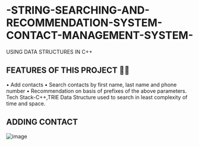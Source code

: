 # -STRING-SEARCHING-AND-RECOMMENDATION-SYSTEM-CONTACT-MANAGEMENT-SYSTEM-
USING DATA STRUCTURES IN C++
##  **FEATURES OF THIS PROJECT**	:man_technologist:
•	Add contacts 
•	Search contacts by first name, last name and phone number
•	Recommendation on basis of prefixes of the above parameters.
Tech Stack-C++,TRIE Data Structure used to search in least complexity of time and space.
##  **ADDING CONTACT**
![image](https://user-images.githubusercontent.com/102857029/206618831-bc96b91b-ff7e-467b-9a82-390a65724ae7.png)
